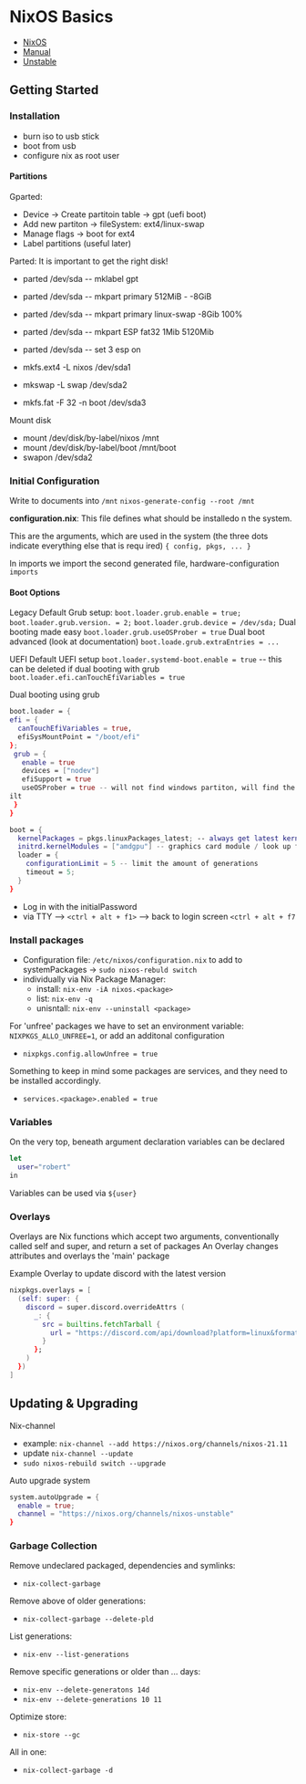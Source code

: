 # NixOS Basics

- [NixOS](https://nixos.org/download.html)
- [Manual](https://nixos.org/download.html#nix-more)
- [Unstable](https://releases.nixos.org/?prefix=nix)

## Getting Started

### Installation

- burn iso to usb stick
- boot from usb
- configure nix as root user

#### Partitions

Gparted:

- Device -> Create partitoin table -> gpt (uefi boot)
- Add new partiton -> fileSystem: ext4/linux-swap
- Manage flags -> boot for ext4
- Label partitions (useful later)

Parted:
It is important to get the right disk!

- parted /dev/sda -- mklabel gpt
- parted /dev/sda -- mkpart primary 512MiB - -8GiB
- parted /dev/sda -- mkpart primary linux-swap -8Gib 100%

- parted /dev/sda -- mkpart ESP fat32 1Mib 5120Mib
- parted /dev/sda -- set 3 esp on

- mkfs.ext4 -L nixos /dev/sda1
- mkswap -L swap /dev/sda2

- mkfs.fat -F 32 -n boot /dev/sda3

Mount disk

- mount /dev/disk/by-label/nixos /mnt
- mount /dev/disk/by-label/boot /mnt/boot
- swapon /dev/sda2

### Initial Configuration

Write to documents into `/mnt`
`nixos-generate-config --root /mnt`

**configuration.nix**:
This file defines what should be installedo n the system.

This are the arguments, which are used in the system (the three dots indicate everything else that is requ
ired)
`{ config, pkgs, ... }`

In imports we import the second generated file, hardware-configuration
`imports`

#### Boot Options

Legacy
Default Grub setup:
`boot.loader.grub.enable = true;`
`boot.loader.grub.version. = 2;`
`boot.loader.grub.device = /dev/sda;`
Dual booting made easy
`boot.loader.grub.useOSProber = true`
Dual boot advanced (look at documentation)
`boot.loade.grub.extraEntries = ...`

UEFI
Default UEFI setup
`boot.loader.systemd-boot.enable = true` -- this can be deleted if dual booting with grub
`boot.loader.efi.canTouchEfiVariables = true`

Dual booting using grub

```nix
boot.loader = {
efi = {
  canTouchEfiVariables = true,
  efiSysMountPoint = "/boot/efi"
};
 grub = {
   enable = true
   devices = ["nodev"]
   efiSupport = true
   useOSProber = true -- will not find windows partiton, will find the windows partition when system is bu
ilt
 }
}
```

```nix
boot = {
  kernelPackages = pkgs.linuxPackages_latest; -- always get latest kernel
  initrd.kernelModules = ["amdgpu"] -- graphics card module / look up for nvidea
  loader = {
    configurationLimit = 5 -- limit the amount of generations
    timeout = 5;
  }
}
```

- Log in with the initialPassword
- via TTY --> `<ctrl + alt + f1>` --> back to login screen `<ctrl + alt + f7`

### Install packages

- Configuration file: `/etc/nixos/configuration.nix` to add to systemPackages -> `sudo nixos-rebuld switch `
- individually via Nix Package Manager:
  - install: `nix-env -iA nixos.<package>`
  - list: `nix-env -q`
  - unisntall: `nix-env --uninstall <package>`

For 'unfree' packages we have to set an environment variable: `NIXPKGS_ALLO_UNFREE=1`, or add an additonal
configuration

- `nixpkgs.config.allowUnfree = true`

Something to keep in mind some packages are services, and they need to be installed accordingly.

- `services.<package>.enabled = true`

### Variables

On the very top, beneath argument declaration variables can be declared

```nix
let
  user="robert"
in
```

Variables can be used via `${user}`

### Overlays

Overlays are Nix functions which accept two arguments, conventionally called self and super, and return a
set of packages
An Overlay changes attributes and overlays the 'main' package

Example Overlay to update discord with the latest version

```nix
nixpkgs.overlays = [
  (self: super: {
    discord = super.discord.overrideAttrs (
      _: {
        src = builtins.fetchTarball {
          url = "https://discord.com/api/download?platform=linux&format=tar.gz";
        }
      };
    )
  })
]
```

## Updating & Upgrading

Nix-channel

- example: `nix-channel --add https://nixos.org/channels/nixos-21.11`
- update `nix-channel --update`
- `sudo nixos-rebuild switch --upgrade`

Auto upgrade system

```nix
system.autoUpgrade = {
  enable = true;
  channel = "https://nixos.org/channels/nixos-unstable"
}
```

### Garbage Collection

Remove undeclared packaged, dependencies and symlinks:

- `nix-collect-garbage`

Remove above of older generations:

- `nix-collect-garbage --delete-pld`

List generations:

- `nix-env --list-generations`

Remove specific generations or older than ... days:

- `nix-env --delete-generatons 14d`
- `nix-env --delete-generations 10 11`

Optimize store:

- `nix-store --gc`

All in one:

- `nix-collect-garbage -d`
